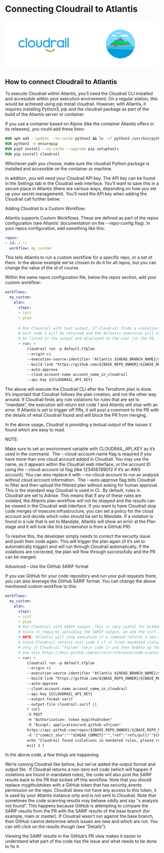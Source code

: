 # Connecting Cloudrail to Atlantis

![Atlantis logo](../_media/integrations/cloudrail_atlantis.png)


## How to connect Cloudrail to Atlantis
To execute Cloudrail within Atlantis, you’ll need the Cloudrail CLI installed and accessible within your execution environment. On a regular station, this would be achieved using pip install cloudrail. However, with Atlantis, it requires installing Python3, pip and the cloudrail package as part of the build of the Atlantis server or container.

If you use a container based on Alpine (like the container Atlantis offers in its releases), you could add these lines:

```dockerfile
RUN apk add --update --no-cache python3 && ln -sf python3 /usr/bin/python
RUN python3 -m ensurepip
RUN pip3 install --no-cache --upgrade pip setuptools
RUN pip install cloudrail
```

Whichever path you choose, make sure the cloudrail Python package is installed and accessible on the container or machine.

In addition, you will need your Cloudrail API key. The API key can be found in the Settings tab in the Cloudrail web interface. You’ll want to save this in a secure place in Atlantis (there are various ways, depending on how you set up your secret management). You’ll need the API key when adding the Cloudrail call further below.

Adding Cloudrail to a Custom Workflow:

Atlantis supports Custom Workflows. These are defined as part of the repos configuration (see Atlantis’ documentation on the --repo-config flag). In your repos configuration, add something like this:


```yaml
repos:
- id: /.*/
  workflow: my_custom
```

This tells Atlantis to run a custom workflow for a specific repo, or a set of them. In the above example we’ve chosen to do it for all repos, but you can change the value of the id of course.

Within the same repos configuration file, below the repos section, add your custom workflow:

```yaml
workflows:
  my_custom:
    plan:
      steps:
      - init
      - plan
 
      # Run Cloudrail with text output. If Cloudrail finds a violation of a mandated rule,
      # exit code 1 will be returned and the Atlantis execution will stop. The violations will
      # be listed in the output and displayed to the user (in the PR, for example).
      - run: >
          cloudrail run -p default.tfplan
          --origin ci 
          --execution-source-identifier "Atlantis ${HEAD_BRANCH_NAME}/${HEAD_COMMIT}"
          --build-link "https://github.com/${BASE_REPO_OWNER}/${BASE_REPO_NAME}/pull/${PULL_NUM}"
          --auto-approve
          --cloud-account-name account_name_in_cloudrail
          --api-key ${CLOUDRAIL_API_KEY}
```

The above will execute the Cloudrail CLI after the Terraform plan is done. It’s important that Cloudrail follows the plan creation, and not the other way around. If Cloudrail finds any rule violations for rules that are set to “mandate”, the execution will return exit code 1 and Atlantis will stop with an error. If Atlantis is set to trigger off PRs, it will post a comment to the PR with the details of what Cloudrail found and will block the PR from merging.

In the above usage, Cloudrail is providing a textual output of the issues it found which are easy to read.

NOTE:

Make sure to set an environment variable with CLOUDRAIL_API_KEY as it’s used in the command.
﻿
The --cloud-account-name flag is required if you have more than one cloud account added in Cloudrail. You may use the name, as it appears within the Cloudrail web interface, or the account ID using the --cloud-account-id flag (like 123456789012 if it’s an AWS account). You can also replace it with --no-cloud-account to run an analysis without cloud account information.
﻿
The --auto-approve flag tells Cloudrail to filter and then upload the filtered plan without asking for human approval. This is the standard way Cloudrail is used in CI.
﻿
By default, rules in Cloudrail are set to Advise. This means that if any of these rules are violated, the Atlantis plan workflow will not be stopped and the results can be viewed in the Cloudrail web interface. If you want to have Cloudrail stop code merges of insecure infrastructure, you can set a policy for the cloud account and decide which rules should be set to Mandate. If a violation is found in a rule that is set to Mandate, Atlantis will show an error at the Plan stage and it will look like this (screenshot is from a GitHub PR):


To resolve this, the developer simply needs to correct the security issue and push their code again. This will trigger the plan again (if it’s set to automatically trigger) and will run through Cloudrail automatically. If the violations are corrected, the plan will flow through successfully and the PR can be merged.

Advanced – Use the GitHub SARIF format

If you use GitHub for your code repository and run your pull requests there, you can also leverage the GitHub SARIF format. You can change the above mentioned custom workflow to this:


```yaml
workflows:
  my_custom:
    plan:
      steps:
      - init
      - plan
      # Run Cloudrail with SARIF output. This is very useful for GitHub PRs.
      # Since it requires uploading the SARIF output, we add the curl after it.
      # NOTE: Atlantis will stop execution if a command returns a non-zero exit code.
      # Since Cloudrail returns exit code 1 if it finds mandated violations, we upload the SARIF file
      # only if Cloudrail "failed" (exit code 1) and then bubble up the exit code.
      # See also https://docs.github.com/en/rest/reference/code-scanning#upload-an-analysis-as-sarif-data
      - run: >
          cloudrail run -p default.tfplan
          --origin ci 
          --execution-source-identifier "Atlantis ${HEAD_BRANCH_NAME}/${HEAD_COMMIT}"
          --build-link "https://github.com/${BASE_REPO_OWNER}/${BASE_REPO_NAME}/pull/${PULL_NUM}"
          --auto-approve
          --cloud-account-name account_name_in_cloudrail
          --api-key ${CLOUDRAIL_API_KEY}
          --output-format sarif
          --output-file cloudrail.sarif ||
          ( curl
          -X POST
          -H "Authorization: token mygithubtoken"
          -H "Accept: application/vnd.github.v3+json"
          https://api.github.com/repos/${BASE_REPO_OWNER}/${BASE_REPO_NAME}/code-scanning/sarifs
          -d '{"commit_sha":"'"${HEAD_COMMIT}"'","ref":"refs/pull/'"${PULL_NUM}"'/head","sarif":"'"`gzip -c cloudrail.sarif | base64 | tr -d '\n'`"'"}' > /dev/null &&
          echo "Cloudrail found violations in mandated rules, please review Code Scanning results" &&
          exit 1 )
```

In the above code, a few things are happening:

We’re running Cloudrail like before, but we’ve added the output format and output file.
﻿
If Cloudrail returns a non-zero exit code (which will happen if violations are found in mandated rules), the code will also post the SARIF results back to the PR that kicked off this workflow. Note that you should replace mygithubtoken with a GitHub token that has security_events permission on the repo. Cloudrail does not have any access to this token, it is used by your Atlantis instance only and is not sent to Cloudrail.
Note that sometimes the code scanning results may behave oddly and say “x analysis not found”. This happens because GitHub is attempting to compare the SARIF results from the PR with the SARIF results of the base branch (for example, main or master). If Cloudrail wasn’t run against the base branch, then GitHub cannot determine which issues are new and which are not. You can still click on the results though (see “Details”).

Viewing the SARIF results in the GitHub’s PR view makes it easier to understand what part of the code has the issue and what needs to be done to fix it.

